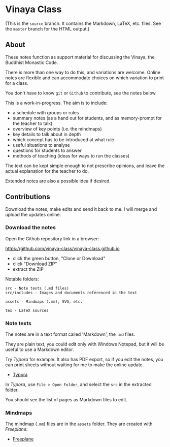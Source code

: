 # Vinaya Class

(This is the `source` branch. It contains the Markdown, LaTeX, etc. files. See
the `master` branch for the HTML output.)

## About

These notes function as support material for discussing the Vinaya, the Buddhist
Monastic Code.

There is more than one way to do this, and variations are welcome. Online notes
are flexible and can accommodate choices on which variation to print for a class.

You don't have to know `git` or `Github` to contribute, see the notes below.

This is a work-in-progress. The aim is to include:

- a schedule with groups or rules
- summary notes (as a hand out for students, and as memory-prompt for the teacher to talk)
- overview of key points (i.e. the mindmaps)
- key details to talk about in depth
- which concept has to be introduced at what rule
- useful situations to analyse
- questions for students to answer
- methods of teaching (ideas for ways to run the classes)

The text can be kept simple enough to not prescribe opinions, and leave the
actual explanation for the teacher to do.

Extended notes are also a possible idea if desired.

## Contributions

Download the notes, make edits and send it back to me. I will merge and upload
the updates online.

### Download the notes

Open the Github repository link in a browser:

https://github.com/vinaya-class/vinaya-class.github.io

- click the green button, "Clone or Download"
- click "Download ZIP"
- extract the ZIP

Notable folders:

```
src - Note texts (.md files)
src/includes - Images and documents referenced in the text

assets - Mindmaps (.mm), SVG, etc.

tex - LaTeX sources
```

### Note texts

The notes are in a text format called 'Markdown', the `.md` files.

They are plain text, you could edit only with Windows Notepad, but it will be
useful to use a Markdown editor.

Try *Typora* for example. It also has PDF export, so if you edit the notes, you
can print sheets without waiting for me to make the online update.

- [Typora](https://typora.io)

In *Typora*, use `File > Open Folder`, and select the `src` in the extracted
folder.

You should see the list of pages as Markdown files to edit.

### Mindmaps

The mindmap (`.mm`) files are in the `assets` folder. They are created with
*Freeplane*:

- [Freeplane](https://www.freeplane.org/wiki/index.php/Home)

